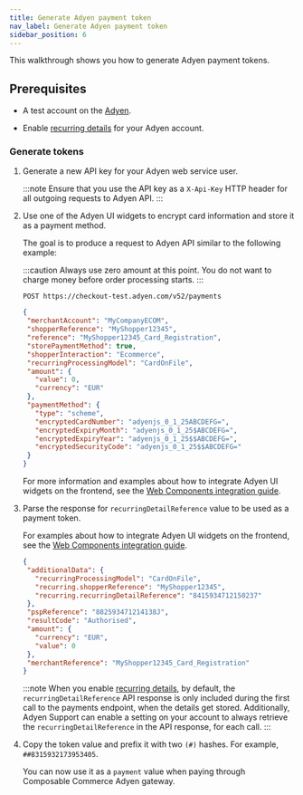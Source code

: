 ```yaml
---
title: Generate Adyen payment token
nav_label: Generate Adyen payment token
sidebar_position: 6
---
```


This walkthrough shows you how to generate Adyen payment tokens.

## Prerequisites

- A test account on the [Adyen](https://ca-test.adyen.com/).

- Enable [recurring details](https://docs.adyen.com/online-payments/tokenization/create-and-use-tokens#test-and-go-live) for your Adyen account.

### Generate tokens

1. Generate a new API key for your Adyen web service user.

    :::note
    Ensure that you use the API key as a `X-Api-Key` HTTP header for all outgoing requests to Adyen API.
    :::

2. Use one of the Adyen UI widgets to encrypt card information and store it as a payment method.

    The goal is to produce a request to Adyen API similar to the following example:

    :::caution
    Always use zero amount at this point. You do not want to charge money before order processing starts.
    :::

    ```text
    POST https://checkout-test.adyen.com/v52/payments
    ```

    ```json
    {
     "merchantAccount": "MyCompanyECOM",
     "shopperReference": "MyShopper12345",
     "reference": "MyShopper12345_Card_Registration",
     "storePaymentMethod": true,
     "shopperInteraction": "Ecommerce",
     "recurringProcessingModel": "CardOnFile",
     "amount": {
       "value": 0,
       "currency": "EUR"
     },
     "paymentMethod": {
       "type": "scheme",
       "encryptedCardNumber": "adyenjs_0_1_25ABCDEFG=",
       "encryptedExpiryMonth": "adyenjs_0_1_25$ABCDEFG=",
       "encryptedExpiryYear": "adyenjs_0_1_25$$ABCDEFG=",
       "encryptedSecurityCode": "adyenjs_0_1_25$$ABCDEFG="
     }
    }
    ```

    For more information and examples about how to integrate Adyen UI widgets on the frontend, see the [Web Components integration guide](https://docs.adyen.com/checkout/components-web).

3. Parse the response for `recurringDetailReference` value to be used as a payment token.

    For examples about how to integrate Adyen UI widgets on the frontend, see the [Web Components integration guide](https://docs.adyen.com/checkout/components-web).

    ```json
   {
     "additionalData": {
       "recurringProcessingModel": "CardOnFile",
       "recurring.shopperReference": "MyShopper12345",
       "recurring.recurringDetailReference": "8415934712150237"
     },
     "pspReference": "882593471214138J",
     "resultCode": "Authorised",
     "amount": {
       "currency": "EUR",
       "value": 0
     },
     "merchantReference": "MyShopper12345_Card_Registration"
   }
    ```

    :::note
    When you enable [recurring details](https://docs.adyen.com/online-payments/tokenization/create-and-use-tokens#test-and-go-live), by default, the `recurringDetailReference` API response is only included during the first call to the payments endpoint, when the details get stored.
    Additionally, Adyen Support can enable a setting on your account to always retrieve the `recurringDetailReference` in the API response, for each call.
    :::

4. Copy the token value and prefix it with two `(#)` hashes. For example, `##8315932173953405`.

    You can now use it as a `payment` value when paying through Composable Commerce Adyen gateway.
